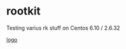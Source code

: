 # rootkit
Testing varius rk stuff on Centos 6.10 / 2.6.32

[logo](https://github.com/bu6hunt3r/rootkit/blob/master/ninja.jpg)
